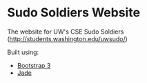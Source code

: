 Sudo Soldiers Website
=====================

The website for UW's CSE Sudo Soldiers (http://students.washington.edu/uwsudo/)

Built using:

- [Bootstrap 3](http://getbootstrap.com/)
- [Jade](http://jade-lang.com/)